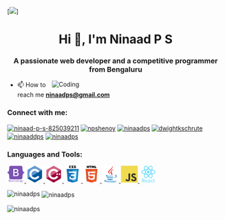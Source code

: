 [![](https://giffiles.alphacoders.com/214/214311.gif)]
<h1 align="center">Hi 👋, I'm Ninaad P S</h1>
<h3 align="center">A passionate web developer and a competitive programmer from Bengaluru</h3>
<img align="right" alt="Coding" width="400" src="https://media2.giphy.com/media/13HgwGsXF0aiGY/giphy.gif">

- 📫 How to reach me **ninaadps@gmail.com**

<h3 align="left">Connect with me:</h3>
<p align="left">
<a href="https://linkedin.com/in/ninaad-p-s-825039211" target="blank"><img align="center" src="https://raw.githubusercontent.com/rahuldkjain/github-profile-readme-generator/master/src/images/icons/Social/linked-in-alt.svg" alt="ninaad-p-s-825039211" height="30" width="40" /></a>
<a href="https://instagram.com/npshenoy" target="blank"><img align="center" src="https://raw.githubusercontent.com/rahuldkjain/github-profile-readme-generator/master/src/images/icons/Social/instagram.svg" alt="npshenoy" height="30" width="40" /></a>
<a href="https://www.hackerrank.com/ninaadps" target="blank"><img align="center" src="https://raw.githubusercontent.com/rahuldkjain/github-profile-readme-generator/master/src/images/icons/Social/hackerrank.svg" alt="ninaadps" height="30" width="40" /></a>
<a href="https://codeforces.com/profile/dwightkschrute" target="blank"><img align="center" src="https://raw.githubusercontent.com/rahuldkjain/github-profile-readme-generator/master/src/images/icons/Social/codeforces.svg" alt="dwightkschrute" height="30" width="40" /></a>
<a href="https://www.leetcode.com/ninaaddps" target="blank"><img align="center" src="https://raw.githubusercontent.com/rahuldkjain/github-profile-readme-generator/master/src/images/icons/Social/leet-code.svg" alt="ninaaddps" height="30" width="40" /></a>
<a href="https://auth.geeksforgeeks.org/user/ninaadps" target="blank"><img align="center" src="https://raw.githubusercontent.com/rahuldkjain/github-profile-readme-generator/master/src/images/icons/Social/geeks-for-geeks.svg" alt="ninaadps" height="30" width="40" /></a>
</p>

<h3 align="left">Languages and Tools:</h3>
<p align="left"> <a href="https://getbootstrap.com" target="_blank" rel="noreferrer"> <img src="https://raw.githubusercontent.com/devicons/devicon/master/icons/bootstrap/bootstrap-plain-wordmark.svg" alt="bootstrap" width="40" height="40"/> </a> <a href="https://www.cprogramming.com/" target="_blank" rel="noreferrer"> <img src="https://raw.githubusercontent.com/devicons/devicon/master/icons/c/c-original.svg" alt="c" width="40" height="40"/> </a> <a href="https://www.w3schools.com/cpp/" target="_blank" rel="noreferrer"> <img src="https://raw.githubusercontent.com/devicons/devicon/master/icons/cplusplus/cplusplus-original.svg" alt="cplusplus" width="40" height="40"/> </a> <a href="https://www.w3schools.com/css/" target="_blank" rel="noreferrer"> <img src="https://raw.githubusercontent.com/devicons/devicon/master/icons/css3/css3-original-wordmark.svg" alt="css3" width="40" height="40"/> </a> <a href="https://www.w3.org/html/" target="_blank" rel="noreferrer"> <img src="https://raw.githubusercontent.com/devicons/devicon/master/icons/html5/html5-original-wordmark.svg" alt="html5" width="40" height="40"/> </a> <a href="https://www.java.com" target="_blank" rel="noreferrer"> <img src="https://raw.githubusercontent.com/devicons/devicon/master/icons/java/java-original.svg" alt="java" width="40" height="40"/> </a> <a href="https://developer.mozilla.org/en-US/docs/Web/JavaScript" target="_blank" rel="noreferrer"> <img src="https://raw.githubusercontent.com/devicons/devicon/master/icons/javascript/javascript-original.svg" alt="javascript" width="40" height="40"/> </a> <a href="https://reactjs.org/" target="_blank" rel="noreferrer"> <img src="https://raw.githubusercontent.com/devicons/devicon/master/icons/react/react-original-wordmark.svg" alt="react" width="40" height="40"/> </a> </p>

<p><img align="left" src="https://github-readme-stats.vercel.app/api/top-langs?username=ninaadps&show_icons=true&locale=en&layout=compact" alt="ninaadps" /></p>

<p>&nbsp;<img align="center" src="https://github-readme-stats.vercel.app/api?username=ninaadps&show_icons=true&locale=en" alt="ninaadps" /></p>

<p><img align="center" src="https://github-readme-streak-stats.herokuapp.com/?user=ninaadps&" alt="ninaadps" /></p>
